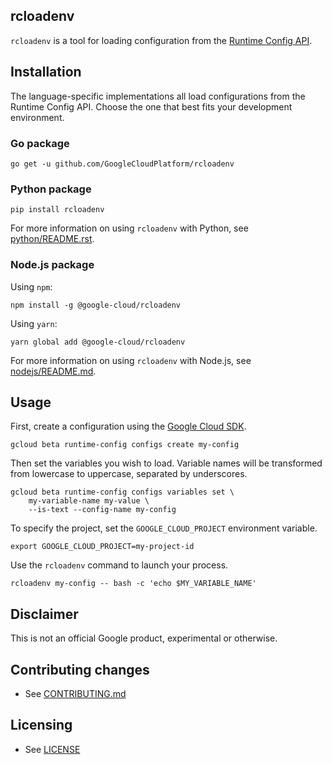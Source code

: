 ## rcloadenv

`rcloadenv` is a tool for loading configuration from the [Runtime Config
API](https://cloud.google.com/deployment-manager/runtime-configurator/).

## Installation

The language-specific implementations all load configurations from the Runtime
Config API. Choose the one that best fits your development environment.

### Go package

    go get -u github.com/GoogleCloudPlatform/rcloadenv

### Python package

    pip install rcloadenv

For more information on using `rcloadenv` with Python, see
[python/README.rst]().

### Node.js package

Using `npm`:

    npm install -g @google-cloud/rcloadenv

Using `yarn`:

    yarn global add @google-cloud/rcloadenv

For more information on using `rcloadenv` with Node.js, see
[nodejs/README.md]().

## Usage

First, create a configuration using the [Google Cloud
SDK](https://cloud.google.com/sdk/).

    gcloud beta runtime-config configs create my-config

Then set the variables you wish to load. Variable names will be transformed
from lowercase to uppercase, separated by underscores.

    gcloud beta runtime-config configs variables set \
        my-variable-name my-value \
        --is-text --config-name my-config

To specify the project, set the `GOOGLE_CLOUD_PROJECT` environment variable.

    export GOOGLE_CLOUD_PROJECT=my-project-id

Use the `rcloadenv` command to launch your process.

    rcloadenv my-config -- bash -c 'echo $MY_VARIABLE_NAME'

## Disclaimer

This is not an official Google product, experimental or otherwise.

## Contributing changes

* See [CONTRIBUTING.md](CONTRIBUTING.md)

## Licensing

* See [LICENSE](LICENSE)

